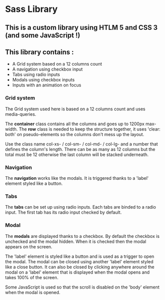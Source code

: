 # Sass Library

## This is a custom library using HTLM 5 and CSS 3 (and some JavaScript !)

## This library contains : 

- A Grid system based on a 12 columns count
- A navigation using checkbox input
- Tabs using radio inputs 
- Modals using checkbox inputs
- Inputs with an animation on focus

### Grid system

The Grid system used here is based on a 12 columns count and uses media-queries.

The **container** class contains all the columns and goes up to 1200px max-width.
The **row** class is needed to keep the structure together, it uses 'clear: both' on pseudo-elements so the columns don't mess up the layout.

Use the class name col-xs- / col-sm- / col-md- / col-lg- and a number that defines the column's length.
There can be as many as 12 columns but the total must be 12 otherwise the last column will be stacked underneath.

### Navigation

The **navigation** works like the modals. It is triggered thanks to a 'label' element styled like a button. 

### Tabs

The **tabs** can be set up using radio inputs. Each tabs are binded to a radio input.
The first tab has its radio input checked by default. 

### Modal

The **modals** are displayed thanks to a checkbox. By default the checkbox is unchecked and the modal hidden. 
When it is checked then the modal appears on the screen.

The 'label' element is styled like a button and is used as a trigger to open the modal. The modal can be closed using another 'label' element styled like a close button. It can also be closed by clicking anywhere around the modal on a 'label' element that is displayed when the modal opens and takes 100% of the screen.

Some JavaScript is used so that the scroll is disabled on the 'body' element when the modal is opened.